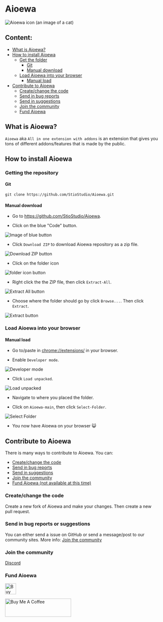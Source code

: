 # Aioewa

![Aioewa icon (an image of a cat)](https://raw.githubusercontent.com/StioStudio/Aioewa/main/asset/icon/icon128.png)

## Content:
* [What is Aioewa?](#what-is-aioewa)
* [How to install Aioewa](#how-to-install-aioewa)
    * [Get the folder](#get-the-folder)
        * [Git](#git)
        * [Manual download](#manual-download)
    * [Load Aioewa into your browser](#load-aioewa-into-your-browser)
        * [Manual load](#manual-load)
* [Contribute to Aioewa](#contribute-to-aioewa)
    * [Create/change the code](#createchange-the-code)
    * [Send in bug reports](#send-in-bug-reports)
    * [Send in suggestions](#send-in-suggestions)
    * [Join the community](#join-the-community)
    * [Fund Aioewa](#fund-aioewa)

## What is Aioewa?
`Aioewa` aka `All in one extension with addons` is an extension that gives you tons of different addons/features that is made by the public. 

## How to install Aioewa
### Getting the repository
#### Git
```
git clone https://github.com/StioStudio/Aioewa.git
```
#### Manual download

* Go to https://github.com/StioStudio/Aioewa.

* Click on the blue "Code" button.

![Image of blue button](./asset/images/README/blue-button.png)

* Click `Download ZIP` to download Aioewa repository as a zip file.

![Download ZIP button](./asset/images/README/zip.png)

* Click on the folder icon

![folder icon button](./asset/images/README/folderIcon.png)

* Right click the the ZIP file, then click `Extract-All`.

![Extract All button](./asset/images/README/Extract-All.png)

* Choose where the folder should go by click `Browse...`. Then click `Extract`.

![Extract button](./asset/images/README/Extract.png)

### Load Aioewa into your browser
#### Manual load

* Go to/paste in [chrome://extensions/](chrome://extensions/) in your browser.

* Enable `Developer mode`.

![Developer mode](./asset/images/README/Developer-mode.png)

* Click `Load unpacked`.

![Load unpacked](./asset/images/README/Load-unpacked.png)

* Navigate to where you placed the folder.

* Click on `Aioewa-main`, then click `Select-Folder`. 

![Select Folder](./asset/images/README/Select-Folder.png)

* You now have Aioewa on your browser 😺

## Contribute to Aioewa
There is many ways to contribute to Aioewa. You can: 
* [Create/change the code](#createchange-the-code)
* [Send in bug reports](#send-in-bug-reports)
* [Send in suggestions](#send-in-suggestions)
* [Join the community](#join-the-community)
* [Fund Aioewa (not available at this time)](#fund-aioewa)

### Create/change the code
Create a new fork of Aioewa and make your changes. Then create a new pull request. 

### Send in bug reports or suggestions
You can either send a issue on GitHub or send a message/post to our community sites. More info: [Join the community](#join-the-community)

### Join the community
[Discord](https://aioewa.stio.studio/discord)

### Fund Aioewa
<a href='https://ko-fi.com/A0A8UVN2X' target='_blank'><img height='36' style='border:0px;height:36px;' src='https://storage.ko-fi.com/cdn/kofi4.png?v=3' border='0' alt='Buy Me a Coffee at ko-fi.com' /></a>

<a href="https://www.buymeacoffee.com/Aioewa" target="_blank"><img src="https://cdn.buymeacoffee.com/buttons/v2/default-yellow.png" alt="Buy Me A Coffee" style="height: 60px !important;width: 217px !important;" ></a>